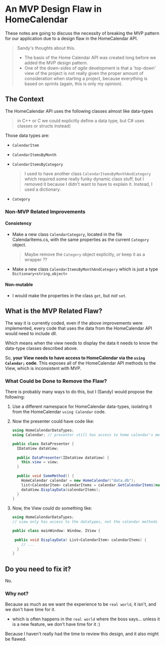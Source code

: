# An MVP Design Flaw in HomeCalendar
These notes are going to discuss the necessity of breaking the MVP pattern for our application due to a design flaw in the HomeCalendar API.

> Sandy's thoughts about this.
>
> * The basis of the Home Calendar API was created long before we added the MVP design pattern.  
> * One of the down-sides of *agile* development is that a 'top-down' view of the project is not really given the proper amount of consideration when starting a project, because everything is based on sprints (again, this is only my opinion).

## The Context

The HomeCalendar API uses the following classes almost like data-types 

> in C++ or C we could explicitly define a data type, but C# uses classes or structs instead)

Those data types are:

* `CalendarItem`

* `CalendarItemsByMonth`

* `CalendarItemsByCategory`

  > I used to have another class `CalendarItemsByMonthAndCategory` which required some really funky dynamic class stuff, but I removed it because I didn't want to have to explain it.  Instead, I used a dictionary.

* `Category`

  

### Non-MVP Related Improvements

#### Consistency

* Make a new class `CalendarCategory`, located in the file CalendarItems.cs, with the same properties as the current `Category` object.

  > Maybe remove the `Category` object explicitly, or keep it as a wrapper ??

* Make a new class `CalendarItemsByMonthAndCategory` which is just a type `Dictionary<string,object>` 

#### Non-mutable

* I would make the properties in the class `get`, but *not* `set`.



## What is the MVP Related Flaw?

The way it is currently coded, even if the above improvements were implemented, every code that uses the data from the HomeCalendar API would need to include dll.

Which means when the view needs to display the data it needs to know the data-type classes described above.

So, **your View needs to have access to HomeCalendar via the `using Calendar;` code**.  This exposes all of the HomeCalendar API methods to the View, which is inconsistent with MVP.  



### What Could be Done to Remove the Flaw?

There is probably many ways to do this, but I (Sandy) would propose the following:

1) Use a different namespace for HomeCalendar data-types, isolating it from the HomeCalendar `using Calendar` code.

2) Now the presenter could have code like:

   ```csharp
   using HomeCalendarDataTypes; 
   using Calendar; // presenter still has access to home calendar's methods
   
   public class DataPresenter {
     IDataView dataView;
     
     public DataPresenter(IDataView dataView) {
       this.view = view;
     }
     
     public void SomeMethod() {
       HomeCalendar calendar = new HomeCalendar("data.db");
       list<CalendarItem> calendarItems = calendar.GetCalendarItems(null,null,false,0);
       dataView.DisplayData(calendarItems);
     }
   }
   ```

   

3) Now, the View could do something like:

   ```csharp
   using HomeCalendarDataTypes;
   // view only has access to the datatypes, not the calendar methods
   
   public class mainWindow: Window, IView {
     
   	public void DisplayData( List<CalendarItem> calendarItems) {
       // ...
     }
   }
   ```

   

## Do you need to fix it?

No.

### Why not?

Because as much as we want the experience to be `real world`, it isn't, and we don't have time for it.

* which is often happens in the `real world` where the boss says... unless it is a new feature, we don't have time for it :)

Because I haven't really had the time to review this design, and it also might be flawed. 

